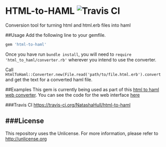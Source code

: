 # HTML-to-HAML ![Travis CI](https://travis-ci.org/NatashaHull/html-to-haml.svg?branch=master)
Conversion tool for turning html and html.erb files into haml

##Usage
Add the following line to your gemfile.
```ruby
gem 'html-to-haml'
```
Once you have run `bundle install`, you will need to `require 'html_to_haml/converter.rb'` wherever you intend to use the converter.

Call `HtmlToHaml::Converter.new(File.read('path/to/file.html.erb').convert` and get the text for a converted haml file.

##Examples
This gem is currently being used as part of this [html to haml web converter](http://html-to-haml.cfapps.io/).
You can see the code for the web interface [here](https://github.com/NatashaHull/html-to-haml-web)

###Travis CI
https://travis-ci.org/NatashaHull/html-to-haml

###License
--------------------------
This repository uses the Unlicense.
For more information, please refer to <http://unlicense.org>